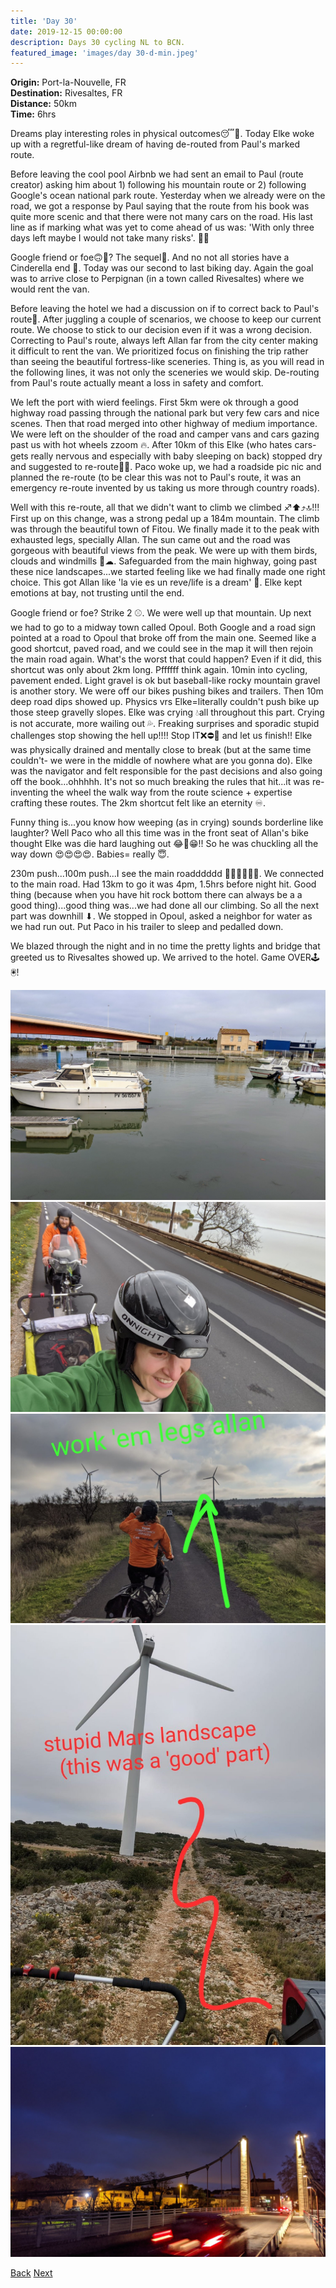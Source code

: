 ```yaml
---
title: 'Day 30'
date: 2019-12-15 00:00:00
description: Days 30 cycling NL to BCN.
featured_image: 'images/day 30-d-min.jpeg'
---
```


<b>Origin:</b> Port-la-Nouvelle, FR <br>
<b>Destination:</b> Rivesaltes, FR <br>
<b>Distance:</b> 50km <br>
<b>Time:</b> 6hrs <br>

Dreams play interesting roles in physical outcomes😴💭. Today Elke woke up with a regretful-like dream of having de-routed from Paul's marked route.

Before leaving the cool pool Airbnb we had sent an email to Paul (route creator) asking him about 1) following his mountain route or 2) following Google's ocean national park route. Yesterday when we already were on the road, we got a response by Paul saying that the route from his book was quite more scenic and that there were not many cars on the road. His last line as if marking what was yet to come ahead of us was: 'With only three days left maybe I would not take many risks'. 🧙‍♂

Google friend or foe🙃🙂? The sequel📕. And no not all stories have a Cinderella end 👸. Today was our second to last biking day. Again the goal was to arrive close to Perpignan (in a town called Rivesaltes) where we would rent the van.

Before leaving the hotel we had a discussion on if to correct back to Paul's route🔀. After juggling a couple of scenarios, we choose to keep our current route. We choose to stick to our decision even if it was a wrong decision. Correcting to Paul's route, always left Allan far from the city center making it difficult to rent the van. We prioritized focus on finishing the trip rather than seeing the beautiful fortress-like sceneries. Thing is, as you will read in the following lines, it was not only the sceneries we would skip. De-routing from Paul's route actually meant a loss in safety and comfort.

We left the port with wierd feelings. First 5km were ok through a good highway road passing through the national park but very few cars and nice scenes. Then that road merged into other highway of medium importance. We were left on the shoulder of the road and camper vans and cars gazing past us with hot wheels zzoom 🔥. After 10km of this Elke (who hates cars-gets really nervous and especially with baby sleeping on back) stopped dry and suggested to re-route🙋‍♀. Paco woke up, we had a roadside pic nic and planned the re-route (to be clear this was not to Paul's route, it was an emergency re-route invented by us taking us more through country roads).

Well with this re-route, all that we didn't want to climb we climbed ♐⬆⤴🔝!!! First up on this change, was a strong pedal up a 184m mountain. The climb was through the beautiful town of Fitou. We finally made it to the peak with exhausted legs, specially Allan. The sun came out and the road was gorgeous with beautiful views from the peak. We were up with them birds, clouds and windmills 🦅☁. Safeguarded from the main highway, going past these nice landscapes...we started feeling like we had finally made one right choice. This got Allan like 'la vie es un reve/life is a dream' 🕺. Elke kept emotions at bay, not trusting until the end.

Google friend or foe? Strike 2 ⚾. We were well up that mountain. Up next we had to go to a midway town called Opoul. Both Google and a road sign pointed at a road to Opoul that broke off from the main one. Seemed like a good shortcut, paved road, and we could see in the map it will then rejoin the main road again. What's the worst that could happen? Even if it did, this shortcut was only about 2km long. Pffffff think again. 10min into cycling, pavement ended. Light gravel is ok but baseball-like rocky mountain gravel is another story. We were off our bikes pushing bikes and trailers. Then 10m deep road dips showed up. Physics vrs Elke=literally couldn't push bike up those steep gravelly slopes. Elke was crying 💧all throughout this part. Crying is not accurate, more wailing out 💦. Freaking surprises and sporadic stupid challenges stop showing the hell up!!!! Stop IT❌⛔🚫 and let us finish!! Elke was physically drained and mentally close to break (but at the same time couldn't- we were in the middle of nowhere what are you gonna do). Elke was the navigator and felt responsible for the past decisions and also going off the book...ohhhhh. It's not so much breaking the rules that hit...it was re-inventing the wheel the walk way from the route science + expertise crafting these routes. The 2km shortcut felt like an eternity ♾.

Funny thing is...you know how weeping (as in crying) sounds borderline like laughter? Well Paco who all this time was in the front seat of Allan's bike thought Elke was die hard laughing out 😂🤣😁!! So he was chuckling all the way down 😍😍😍😍. Babies= really 😇.

230m push...100m push...I see the main roadddddd 🥳🥳🥳🥳🥳🥳. We connected to the main road. Had 13km to go it was 4pm, 1.5hrs before night hit. Good thing (because when you have hit rock bottom there can always be a a good thing)...good thing was...we had done all our climbing. So all the next part was downhill ⬇. We stopped in Opoul, asked a neighbor for water as we had run out. Put Paco in his trailer to sleep and pedalled down.

We blazed through the night and in no time the pretty lights and bridge that greeted us to Rivesaltes showed up. We arrived to the hotel. Game OVER🕹🖲!


<div class="gallery" data-columns="2">
	<img src="/images/day 30-a-min.jpg">
	<img src="/images/day 30-b-min.jpg">
	<img src="/images/day 30-c-min.jpeg">
	<img src="/images/day 30-d-min.jpeg">
	<img src="/images/day 30-e-min.jpg">
</div>

<a href="https://allanpcampbell.github.io/blog/day-29" class="button button--large">Back</a>
<a href="https://allanpcampbell.github.io/blog/day-31" class="button button--large">Next</a>

